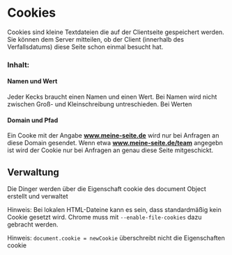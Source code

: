 # Cookies

Cookies sind kleine Textdateien die auf der Clientseite gespeichert werden.
Sie können dem Server mitteilen, ob der Client (innerhalb des Verfallsdatums) diese Seite schon einmal besucht hat.

### Inhalt:

#### Namen und Wert

Jeder Kecks braucht einen Namen und einen Wert. Bei Namen wird nicht zwischen Groß- und Kleinschreibung untreschieden. Bei Werten 

#### Domain und Pfad

Ein Cooke mit der Angabe **www.meine-seite.de** wird nur bei Anfragen an diese Domain gesendet.
Wenn etwa **www.meine-seite.de/team** angegebn ist wird der Cookie nur bei Anfragen an genau diese Seite mitgeschickt.



## Verwaltung

Die Dinger werden über die Eigenschaft cookie des document Object erstellt und verwaltet


Hinweis:
Bei lokalen HTML-Dateine kann es sein, dass standardmäßig kein Cookie gesetzt wird.
Chrome muss mit
`--enable-file-cookies`
dazu gebracht werden.


Hinweis:
`document.cookie = newCookie`
überschreibt nicht die Eigenschaften cookie 